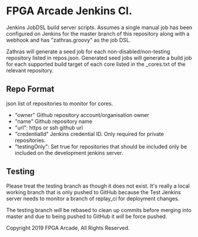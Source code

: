 # FPGA Arcade Jenkins CI.

Jenkins JobDSL build server scripts. Assumes a single manual job has been
configured on Jenkins for the master branch of this repository along with a
webhook and has "zathras.groovy" as the job DSL.

Zathras will generate a seed job for each non-disabled/non-testing repository
listed in repos.json. Generated seed jobs will generate a build job for
each supported build target of each core listed in the _cores.txt of the
relevant repository.

## Repo Format

json list of repositories to monitor for cores.

  - "owner" Github repository account/organisation owner
  - "name" Github repository name
  - "url": https or ssh github url
  - "credentialId" Jenkins credential ID. Only required for private repositories.
  - "testingOnly": Set true for repositories that should be included only be
                   included on the development jenkins server.

## Testing

Please treat the testing branch as though it does not exist. It's really a local
working branch that is only pushed to GitHub because the Test Jenkins server needs
to monitor a branch of replay_ci for deployment changes.

The testing branch _will_ be rebased to clean up commits before merging into
master and due to being pushed to GitHub it _will_ be force pushed.

Copyright 2019 FPGA Arcade, All Rights Reserved.
